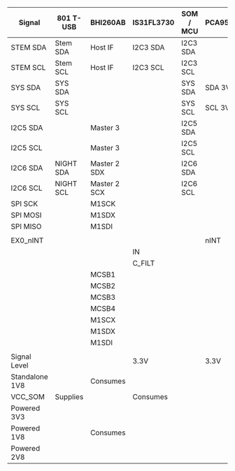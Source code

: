 | Signal         | 801 T-USB | BHI260AB     | IS31FL3730 | SOM / MCU | PCA9555 | CAM connectors  | Breakout   |
|----------------|-----------|--------------|------------|-----------|---------|-----------------|------------|
| STEM SDA       | Stem SDA  | Host IF      | I2C3 SDA   | I2C3 SDA  |         |                 |            |
| STEM SCL       | Stem SCL  | Host IF      | I2C3 SCL   | I2C3 SCL  |         |                 |            |
| SYS SDA        | SYS SDA   |              |            | SYS SDA   | SDA 3V3 |                 |            |
| SYS SCL        | SYS SCL   |              |            | SYS SCL   | SCL 3V3 |                 |            |
| I2C5 SDA       |           | Master 3     |            | I2C5 SDA  |         | Left SCCB       |            |
| I2C5 SCL       |           | Master 3     |            | I2C5 SCL  |         | Left SCCB       |            |
| I2C6 SDA       | NIGHT SDA | Master 2 SDX |            | I2C6 SDA  |         | Right SCCB      |            |
| I2C6 SCL       | NIGHT SCL | Master 2 SCX |            | I2C6 SCL  |         | Right SCCB      |            |
| SPI SCK        |           | M1SCK        |            |           |         |                 | SPI SCK    |
| SPI MOSI       |           | M1SDX        |            |           |         |                 | SPI MOSI   |
| SPI MISO       |           | M1SDI        |            |           |         |                 | SPI MISO   |
|                |           |              |            |           |         |                 |            |
| EX0_nINT       |           |              |            |           | nINT    |                 |            |
|                |           |              | IN         |           |         |                 | LED_AUDIO  |
|                |           |              | C_FILT     |           |         |                 | LED_FILTER |
|                |           | MCSB1        |            |           |         |                 | GPIO       |
|                |           | MCSB2        |            |           |         |                 | GPIO       |
|                |           | MCSB3        |            |           |         |                 | GPIO       |
|                |           | MCSB4        |            |           |         |                 | GPIO       |
|                |           | M1SCX        |            |           |         |                 | M1SCX      |
|                |           | M1SDX        |            |           |         |                 | M1SDX      |
|                |           | M1SDI        |            |           |         |                 | M1SDI      |
|                |           |              |            |           |         |                 |            |
| Signal Level   |           |              | 3.3V       |           | 3.3V    |                 |            |
| Standalone 1V8 |           | Consumes     |            |           |         | VCC_1V8         |            |
| VCC_SOM        | Supplies  |              | Consumes   |           |         |                 | VCC_SOM    |
| Powered 3V3    |           |              |            |           |         | AF_VDD          |            |
| Powered 1V8    |           | Consumes     |            |           |         | DOVDD + VCC_1V8 |            |
| Powered 2V8    |           |              |            |           |         | AVDD_2V8        |            |


